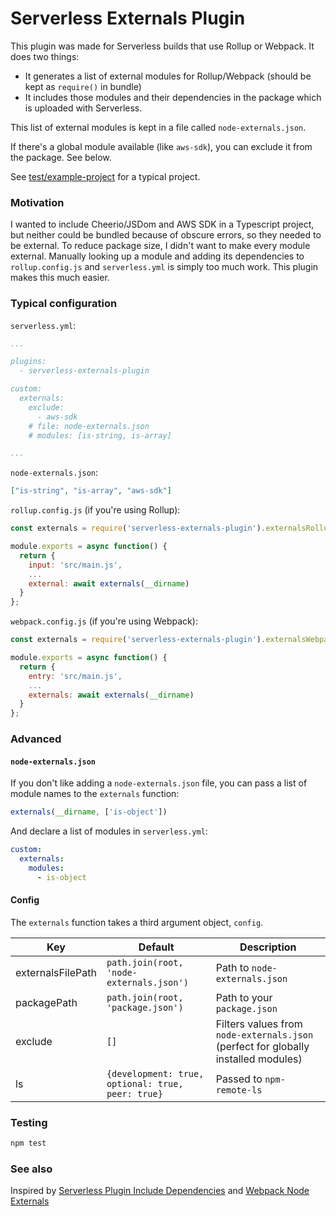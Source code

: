 # Serverless Externals Plugin

This plugin was made for Serverless builds that use Rollup or Webpack. It does two things:

- It generates a list of external modules for Rollup/Webpack (should be kept as `require()` in bundle)
- It includes those modules and their dependencies in the package which is uploaded with Serverless.

This list of external modules is kept in a file called `node-externals.json`.

If there's a global module available (like `aws-sdk`), you can exclude it from the package. See below.

See [test/example-project](test/example-project) for a typical project.

### Motivation

I wanted to include Cheerio/JSDom and AWS SDK in a Typescript project, but neither could be bundled because of obscure errors, so they needed to be external. To reduce package size, I didn't want to make every module external. Manually looking up a module and adding its dependencies to `rollup.config.js` and `serverless.yml` is simply too much work. This plugin makes this much easier.

### Typical configuration

`serverless.yml`:
```yml
...

plugins:
  - serverless-externals-plugin

custom:
  externals:
    exclude:
      - aws-sdk
    # file: node-externals.json
    # modules: [is-string, is-array]

...
```

`node-externals.json`:
```json
["is-string", "is-array", "aws-sdk"]
```

`rollup.config.js` (if you're using Rollup):
```javascript
const externals = require('serverless-externals-plugin').externalsRollup;

module.exports = async function() {
  return {
    input: 'src/main.js',
    ...
    external: await externals(__dirname)
  }
};
```

`webpack.config.js` (if you're using Webpack):
```javascript
const externals = require('serverless-externals-plugin').externalsWebpack;

module.exports = async function() {
  return {
    entry: 'src/main.js',
    ...
    externals: await externals(__dirname)
  }
};
```

### Advanced

#### `node-externals.json`

If you don't like adding a `node-externals.json` file, you can pass a list of module names to the `externals` function:

```javascript
externals(__dirname, ['is-object'])
```

And declare a list of modules in `serverless.yml`:

```yml
custom:
  externals:
    modules:
      - is-object
```

#### Config

The `externals` function takes a third argument object, `config`.

Key               | Default                                           | Description
--- | --- | ---
externalsFilePath | `path.join(root, 'node-externals.json')`          | Path to `node-externals.json`
packagePath       | `path.join(root, 'package.json')`                 | Path to your `package.json`
exclude           | `[]`                                              | Filters values from `node-externals.json` (perfect for globally installed modules)
ls                | `{development: true, optional: true, peer: true}` | Passed to `npm-remote-ls`

### Testing

```bash
npm test
```

### See also

Inspired by [Serverless Plugin Include Dependencies](https://github.com/dougmoscrop/serverless-plugin-include-dependencies) and [Webpack Node Externals](https://github.com/liady/webpack-node-externals)
